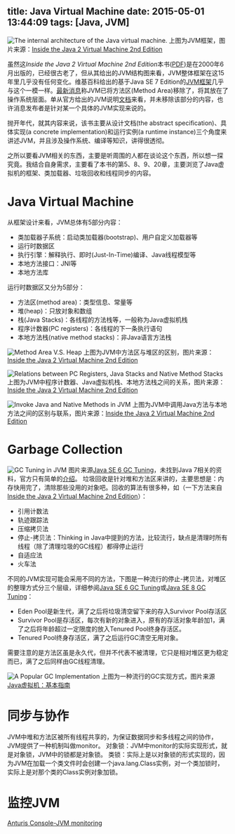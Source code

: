 title: Java Virtual Machine
date: 2015-05-01 13:44:09
tags: [Java, JVM]
---

![The internal architecture of the Java virtual machine.](/blogs/img/about-jvm-architecture.jpg)
上图为JVM框架，图片来源：[Inside the Java 2 Virtual Machine 2nd Edition](http://www.artima.com/insidejvm/ed2/jvm2.html)

<!-- more -->

虽然这*Inside the Java 2 Virtual Machine 2nd Edition*本书([PDF](http://mihaimoldovan.com/download/Inside-Java-Virtual-Machine.pdf))是在2000年6月出版的，已经很古老了，但从其给出的JVM结构图来看，JVM整体框架在这15年里几乎没有任何变化。维基百科给出的基于Java SE 7 Edition的[JVM框架](http://upload.wikimedia.org/wikipedia/commons/thumb/d/dd/JvmSpec7.png/400px-JvmSpec7.png)几乎与这个一模一样。[最新消息](https://anturis.com/blog/java-virtual-machine-the-essential-guide/)称JVM已将方法区(Method Area)移除了，将其放在了操作系统层面。单从官方给出的JVM说明[文档](https://docs.oracle.com/javase/specs/jvms/se8/html/jvms-2.html#jvms-2.5.4)来看，并未移除该部分的内容，也许消息发布者是针对某一个具体的JVM实现来说的。

抛开年代，就其内容来说，该书主要从设计文档(the abstract specification)、具体实现(a concrete implementation)和运行实例(a runtime instance)三个角度来讲述JVM，并且涉及操作系统、编译等知识，讲得很透彻。

之所以要看JVM相关的东西，主要是听周围的人都在谈论这个东西，所以想一探究竟。我结合自身需求，主要看了本书的第5、8、9、20章，主要浏览了Java虚拟机的框架、类加载器、垃圾回收和线程同步的内容。

# Java Virtual Machine
从框架设计来看，JVM总体有5部分内容：
* 类加载器子系统：启动类加载器(bootstrap)、用户自定义加载器等
* 运行时数据区
* 执行引擎：解释执行、即时(Just-In-Time)编译、Java线程模型等
* 本地方法接口：JNI等
* 本地方法库

运行时数据区又分为5部分：
* 方法区(method area)：类型信息、常量等
* 堆(heap)：只放对象和数组
* 栈(Java Stacks)：各线程的方法栈等，一般称为Java虚拟机栈
* 程序计数器(PC registers)：各线程的下一条执行语句
* 本地方法栈(native method stacks)：非Java语言方法栈

![Method Area V.S. Heap](/blogs/img/about-jvm-method-area-heap.jpg)
上图为JVM中方法区与堆区的区别，图片来源：[Inside the Java 2 Virtual Machine 2nd Edition](http://www.artima.com/insidejvm/ed2/jvm2.html)

![Relations between PC Registers, Java Stacks and Native Method Stacks](/blogs/img/about-jvm-pc-stack-native-method-stack-relations.jpg)
上图为JVM中程序计数器、Java虚拟机栈、本地方法栈之间的关系，图片来源：[Inside the Java 2 Virtual Machine 2nd Edition](http://www.artima.com/insidejvm/ed2/jvm2.html)

![Invoke Java and Native Methods in JVM](/blogs/img/about-jvm-invokes-java-and-native-methods.jpg)
上图为JVM中调用Java方法与本地方法之间的区别与联系，图片来源：[Inside the Java 2 Virtual Machine 2nd Edition](http://www.artima.com/insidejvm/ed2/jvm9.html)

# Garbage Collection
![GC Tuning in JVM](/blogs/img/about-jvm-gc-tuning.png)
图片来源[Java SE 6 GC Tuning](http://www.oracle.com/technetwork/java/javase/gc-tuning-6-140523.html)，未找到Java 7相关的资料，官方只有简单的[介绍](http://docs.oracle.com/javase/7/docs/technotes/guides/vm/)。
垃圾回收是针对堆和方法区来讲的，主要思想是：内存快用完了，清除那些没用的对象吧。回收的算法有很多种，如（一下方法来自[Inside the Java 2 Virtual Machine 2nd Edition](http://www.artima.com/insidejvm/ed2/jvm9.html)）：
* 引用计数法
* 轨迹跟踪法
* 压缩拷贝法
* 停止-拷贝法：Thinking in Java中提到的方法，比较流行，缺点是清理时所有线程（除了清理垃圾的GC线程）都得停止运行
* 自适应法
* 火车法

不同的JVM实现可能会采用不同的方法，下图是一种流行的停止-拷贝法，对堆区的整理方式分三个层级，详细参阅[Java SE 6 GC Tuning](http://www.oracle.com/technetwork/java/javase/gc-tuning-6-140523.html)或[Java SE 8 GC Tuning](http://docs.oracle.com/javase/8/docs/technotes/guides/vm/gctuning/index.html)：
* Eden Pool是新生代，满了之后将垃圾清空留下来的存入Survivor Pool存活区
* Survivor Pool是存活区，每次有新的对象进入，原有的存活对象年龄加1，满了之后将年龄超过一定限度的放入Tenured Pool终身存活区。
* Tenured Pool终身存活区，满了之后运行GC清空无用对象。

需要注意的是方法区虽是永久代，但并不代表不被清理，它只是相对堆区更为稳定而已，满了之后同样由GC线程清理。

![A Popular GC Implementation](/blogs/img/about-jvm-architecture-with-gc.png)
上图为一种流行的GC实现方式，图片来源[Java虚拟机：基本指南](https://anturis.com/blog/java-virtual-machine-the-essential-guide/)

# 同步与协作
JVM中堆和方法区被所有线程共享的，为保证数据同步和多线程之间的协作，JVM提供了一种机制叫做monitor。
对象锁：JVM中monitor的实际实现形式，就是对象锁，JVM中的锁都是对象锁。
类锁：实际上是以对象锁的形式实现的，因为JVM在加载一个类文件时会创建一个java.lang.Class实例，对一个类加锁时，实际上是对那个类的Class实例对象加锁。

# 监控JVM
[Anturis Console-JVM monitoring](https://anturis.com/jvm-monitoring/)